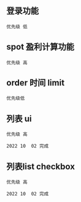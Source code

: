 ## 登录功能
```
优先级 低
```

## spot 盈利计算功能
```
优先级 高
```

## order 时间 limit 
```
优先级低
```

## 列表 ui
```
优先级 高

2022 10  02 完成
```

## 列表list checkbox
```
优先级 高

2022 10  02 完成
```


